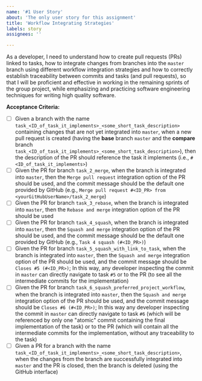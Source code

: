 ```yaml
---
name: '#1 User Story'
about: 'The only user story for this assignment'
title: 'Workflow Integrating Strategies'
labels: story
assignees: ''

---
```


As a developer, I need to understand how to create pull requests (PRs) linked to tasks, how to integrate changes from branches into the `master` branch using different workflow integration strategies and how to correctly establish traceability between commits and tasks (and pull requests), so that I will be proficient and effective in working in the remaining sprints of the group project, while emphasizing and practicing software engineering techniques for writing high quality software.

**Acceptance Criteria:**
- [ ] Given a branch with the name `task_<ID_of_task_it_implements>_<some_short_task_description>` containing changes that are not yet integrated into `master`, when a new pull request is created (having the **base** branch `master` and the **compare** branch `task_<ID_of_task_it_implements>_<some_short_task_description>`), then the description of the PR should reference the task it implements (i.e., `#<ID_of_task_it_implements>`)
- [ ] Given the PR for branch `task_2_merge`, when the branch is integrated into `master`, then the `Merge pull request` integration option of the PR should be used, and the commit message should be the default one provided by GitHub (e.g., `Merge pull request #<ID_PR> from <yourGitHubUserName>/task_2_merge`)
- [ ] Given the PR for branch `task_3_rebase`, when the branch is integrated into `master`, then the `Rebase and merge` integration option of the PR should be used
- [ ] Given the PR for branch `task_4_squash`, when the branch is integrated into `master`, then the `Squash and merge` integration option of the PR should be used, and the commit message should be the default one provided by GitHub (e.g., `Task 4 squash (#<ID_PR>)`)
- [ ] Given the PR for branch `task_5_squash_with_link_to_task`, when the branch is integrated into `master`, then the `Squash and merge` integration option of the PR should be used, and the commit message should be `Closes #5 (#<ID_PR>)`; In this way, any developer inspecting the commit in `master` can directly navigate to task `#5` or to the PR (to see all the intermediate commits for the implementation)
- [ ] Given the PR for branch `task_6_squash_preferred_project_workflow`, when the branch is integrated into `master`, then the `Squash and merge` integration option of the PR should be used, and the commit message should be `Closes #6 (#<ID_PR>)`; In this way any developer inspecting the commit in `master` can directly navigate to task `#6` (which will be referenced by only one "atomic" commit containing the final implementation of the task) or to the PR (which will contain all the intermediate commits for the implementation, without any traceability to the task)
- [ ] Given a PR for a branch with the name `task_<ID_of_task_it_implements>_<some_short_task_description>`, when the changes from the branch are successfully integrated into `master` and the PR is closed, then the branch is deleted (using the GitHub interface)
